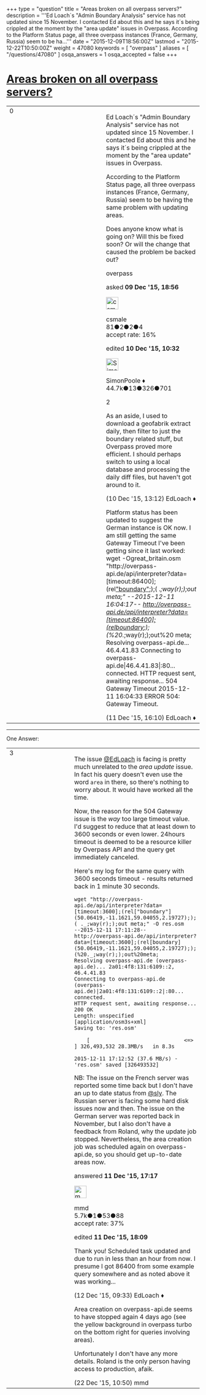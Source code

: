 +++
type = "question"
title = "Areas broken on all overpass servers?"
description = '''Ed Loach´s &quot;Admin Boundary Analysis&quot; service has not updated since 15 November. I contacted Ed about this and he says it´s being crippled at the moment by the &quot;area update&quot; issues in Overpass. According to the Platform Status page, all three overpass instances (France, Germany, Russia) seem to be ha...'''
date = "2015-12-09T18:56:00Z"
lastmod = "2015-12-22T10:50:00Z"
weight = 47080
keywords = [ "overpass" ]
aliases = [ "/questions/47080" ]
osqa_answers = 1
osqa_accepted = false
+++

<div class="headNormal">

# [Areas broken on all overpass servers?](/questions/47080/areas-broken-on-all-overpass-servers)

</div>

<div id="main-body">

<div id="askform">

<table id="question-table" style="width:100%;">
<colgroup>
<col style="width: 50%" />
<col style="width: 50%" />
</colgroup>
<tbody>
<tr>
<td style="width: 30px; vertical-align: top"><div class="vote-buttons">
<span id="post-47080-upvote" class="ajax-command post-vote up" rel="nofollow" title="I like this post (click again to cancel)"> </span>
<div id="post-47080-score" class="post-score" title="current number of votes">
0
</div>
<span id="post-47080-downvote" class="ajax-command post-vote down" rel="nofollow" title="I dont like this post (click again to cancel)"> </span> <span id="favorite-mark" class="ajax-command favorite-mark" rel="nofollow" title="mark/unmark this question as favorite (click again to cancel)"> </span>
<div id="favorite-count" class="favorite-count">
&#10;</div>
</div></td>
<td><div id="item-right">
<div class="question-body">
<p>Ed Loach´s "Admin Boundary Analysis" service has not updated since 15 November. I contacted Ed about this and he says it´s being crippled at the moment by the "area update" issues in Overpass.</p>
<p>According to the Platform Status page, all three overpass instances (France, Germany, Russia) seem to be having the same problem with updating areas.</p>
<p>Does anyone know what is going on? Will this be fixed soon? Or will the change that caused the problem be backed out?</p>
</div>
<div id="question-tags" class="tags-container tags">
<span class="post-tag tag-link-overpass" rel="tag" title="see questions tagged &#39;overpass&#39;">overpass</span>
</div>
<div id="question-controls" class="post-controls">
&#10;</div>
<div class="post-update-info-container">
<div class="post-update-info post-update-info-user">
<p>asked <strong>09 Dec '15, 18:56</strong></p>
<img src="https://secure.gravatar.com/avatar/81868786ff539d9a5b1f21ed57b6e13a?s=32&amp;d=identicon&amp;r=g" class="gravatar" width="32" height="32" alt="csmale&#39;s gravatar image" />
<p><span>csmale</span><br />
<span class="score" title="81 reputation points">81</span><span title="2 badges"><span class="badge1">●</span><span class="badgecount">2</span></span><span title="2 badges"><span class="silver">●</span><span class="badgecount">2</span></span><span title="4 badges"><span class="bronze">●</span><span class="badgecount">4</span></span><br />
<span class="accept_rate" title="Rate of the user&#39;s accepted answers">accept rate:</span> <span title="csmale has one accepted answer">16%</span></p>
</div>
<div class="post-update-info post-update-info-edited">
<p><span> edited <strong>10 Dec '15, 10:32</strong> </span></p>
<img src="https://secure.gravatar.com/avatar/ad2513d6f8e3d709d576ace900c12fa5?s=32&amp;d=identicon&amp;r=g" class="gravatar" width="32" height="32" alt="SimonPoole&#39;s gravatar image" />
<p><span>SimonPoole ♦</span><br />
<span class="score" title="44667 reputation points"><span>44.7k</span></span><span title="13 badges"><span class="badge1">●</span><span class="badgecount">13</span></span><span title="326 badges"><span class="silver">●</span><span class="badgecount">326</span></span><span title="701 badges"><span class="bronze">●</span><span class="badgecount">701</span></span></p>
</div>
</div>
<div id="comments-container-47080" class="comments-container">
<span id="47089"></span>
<div id="comment-47089" class="comment">
<div id="post-47089-score" class="comment-score">
2
</div>
<div class="comment-text">
<p>As an aside, I used to download a geofabrik extract daily, then filter to just the boundary related stuff, but Overpass proved more efficient. I should perhaps switch to using a local database and processing the daily diff files, but haven't got around to it.</p>
</div>
<div id="comment-47089-info" class="comment-info">
<span class="comment-age">(10 Dec '15, 13:12)</span> <span class="comment-user userinfo">EdLoach ♦</span>
</div>
</div>
<span id="47102"></span>
<div id="comment-47102" class="comment">
<div id="post-47102-score" class="comment-score">
&#10;</div>
<div class="comment-text">
<p>Platform status has been updated to suggest the German instance is OK now. I am still getting the same Gateway Timeout I've been getting since it last worked: wget -Ogreat_britain.osm "http://overpass-api.de/api/interpreter?data=[timeout:86400];(rel<a href="50.06419,-11.1621,59.04055,2.19727">"boundary"</a>;);( .<em>;way(r););out meta;" --2015-12-11 16:04:17-- <a href="http://overpass-api.de/api/interpreter?data=%5Btimeout:86400%5D;(rel">http://overpass-api.de/api/interpreter?data=[timeout:86400];(rel</a><a href="50.06419,-11.1621,59.04055,2.19727">boundary</a>;);(%20.</em>;way(r););out%20 meta; Resolving overpass-api.de... 46.4.41.83 Connecting to overpass-api.de|46.4.41.83|:80... connected. HTTP request sent, awaiting response... 504 Gateway Timeout 2015-12-11 16:04:33 ERROR 504: Gateway Timeout.</p>
</div>
<div id="comment-47102-info" class="comment-info">
<span class="comment-age">(11 Dec '15, 16:10)</span> <span class="comment-user userinfo">EdLoach ♦</span>
</div>
</div>
</div>
<div id="comment-tools-47080" class="comment-tools">
&#10;</div>
<div class="clear">
&#10;</div>
<div id="comment-47080-form-container" class="comment-form-container">
&#10;</div>
<div class="clear">
&#10;</div>
</div></td>
</tr>
</tbody>
</table>

------------------------------------------------------------------------

<div class="tabBar">

<span id="sort-top"></span>

<div class="headQuestions">

One Answer:

</div>

</div>

<span id="47105"></span>

<div id="answer-container-47105" class="answer">

<table style="width:100%;">
<colgroup>
<col style="width: 50%" />
<col style="width: 50%" />
</colgroup>
<tbody>
<tr>
<td style="width: 30px; vertical-align: top"><div class="vote-buttons">
<span id="post-47105-upvote" class="ajax-command post-vote up" rel="nofollow" title="I like this post (click again to cancel)"> </span>
<div id="post-47105-score" class="post-score" title="current number of votes">
3
</div>
<span id="post-47105-downvote" class="ajax-command post-vote down" rel="nofollow" title="I dont like this post (click again to cancel)"> </span>
</div></td>
<td><div class="item-right">
<div class="answer-body">
<p>The issue <a href="http://help.openstreetmap.org/users/339/edloach"></a><a href="http://help.openstreetmap.org/users/339/edloach">@EdLoach</a></a> is facing is pretty much unrelated to the <em>area update</em> issue. In fact his query doesn't even use the word <code>area</code> in there, so there's nothing to worry about. It would have worked all the time.</p>
<p>Now, the reason for the 504 Gateway issue is the <em>way</em> too large timeout value. I'd suggest to reduce that at least down to 3600 seconds or even lower. 24hours timeout is deemed to be a resource killer by Overpass API and the query get immediately canceled.</p>
<p>Here's my log for the same query with 3600 seconds timeout - results returned back in 1 minute 30 seconds.</p>
<pre><code>wget &quot;http://overpass-api.de/api/interpreter?data=[timeout:3600];(rel[&quot;boundary&quot;](50.06419,-11.1621,59.04055,2.19727););( ._;way(r););out meta;&quot; -O res.osm
--2015-12-11 17:11:28--  http://overpass-api.de/api/interpreter?data=[timeout:3600];(rel[boundary](50.06419,-11.1621,59.04055,2.19727););(%20._;way(r););out%20meta;
Resolving overpass-api.de (overpass-api.de)... 2a01:4f8:131:6109::2, 46.4.41.83
Connecting to overpass-api.de (overpass-api.de)|2a01:4f8:131:6109::2|:80... connected.
HTTP request sent, awaiting response... 200 OK
Length: unspecified [application/osm3s+xml]
Saving to: &#39;res.osm&#39;
&#10;    [                              &lt;=&gt;                                             ] 326,493,532 28.3MB/s   in 8.3s
&#10;2015-12-11 17:12:52 (37.6 MB/s) - &#39;res.osm&#39; saved [326493532]</code></pre>
<p>NB: The issue on the French server was reported some time back but I don't have an up to date status from <a href="http://help.openstreetmap.org/users/3436/sly">@sly</a>. The Russian server is facing some hard disk issues now and then. The issue on the German server was reported back in November, but I also don't have a feedback from Roland, why the update job stopped. Nevertheless, the area creation job was scheduled again on overpass-api.de, so you should get up-to-date areas now.</p>
</div>
<div class="answer-controls post-controls">
&#10;</div>
<div class="post-update-info-container">
<div class="post-update-info post-update-info-user">
<p>answered <strong>11 Dec '15, 17:17</strong></p>
<img src="https://secure.gravatar.com/avatar/264d84ab05b942224b05960903eba7a7?s=32&amp;d=identicon&amp;r=g" class="gravatar" width="32" height="32" alt="mmd&#39;s gravatar image" />
<p><span>mmd</span><br />
<span class="score" title="5682 reputation points"><span>5.7k</span></span><span title="1 badges"><span class="badge1">●</span><span class="badgecount">1</span></span><span title="53 badges"><span class="silver">●</span><span class="badgecount">53</span></span><span title="88 badges"><span class="bronze">●</span><span class="badgecount">88</span></span><br />
<span class="accept_rate" title="Rate of the user&#39;s accepted answers">accept rate:</span> <span title="mmd has 44 accepted answers">37%</span></p>
</div>
<div class="post-update-info post-update-info-edited">
<p><span> edited <strong>11 Dec '15, 18:09</strong> </span></p>
</div>
</div>
<div id="comments-container-47105" class="comments-container">
<span id="47117"></span>
<div id="comment-47117" class="comment">
<div id="post-47117-score" class="comment-score">
&#10;</div>
<div class="comment-text">
<p>Thank you! Scheduled task updated and due to run in less than an hour from now. I presume I got 86400 from some example query somewhere and as noted above it was working...</p>
</div>
<div id="comment-47117-info" class="comment-info">
<span class="comment-age">(12 Dec '15, 09:33)</span> <span class="comment-user userinfo">EdLoach ♦</span>
</div>
</div>
<span id="47263"></span>
<div id="comment-47263" class="comment">
<div id="post-47263-score" class="comment-score">
&#10;</div>
<div class="comment-text">
<p>Area creation on overpass-api.de seems to have stopped again 4 days ago (see the yellow background in overpass turbo on the bottom right for queries involving areas).</p>
<p>Unfortunately I don't have any more details. Roland is the only person having access to production, afaik.</p>
</div>
<div id="comment-47263-info" class="comment-info">
<span class="comment-age">(22 Dec '15, 10:50)</span> <span class="comment-user userinfo">mmd</span>
</div>
</div>
</div>
<div id="comment-tools-47105" class="comment-tools">
&#10;</div>
<div class="clear">
&#10;</div>
<div id="comment-47105-form-container" class="comment-form-container">
&#10;</div>
<div class="clear">
&#10;</div>
</div></td>
</tr>
</tbody>
</table>

</div>

<div class="paginator-container-left">

</div>

</div>

</div>

